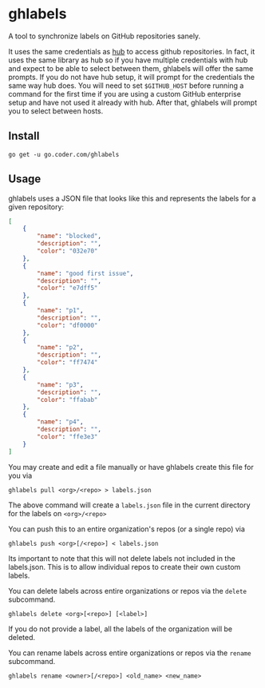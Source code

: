# ghlabels

A tool to synchronize labels on GitHub repositories sanely.

It uses the same credentials as [hub](http://github.com/github/hub) to access github repositories. In fact, it uses the same library
as hub so if you have multiple credentials with hub and expect to be able to select between them,
ghlabels will offer the same prompts. If you do not have hub setup, it will prompt for the credentials
the same way hub does. You will need to set `$GITHUB_HOST` before running a command for the first time
if you are using a custom GitHub enterprise setup and have not used it already with hub. After that,
ghlabels will prompt you to select between hosts.

## Install

```
go get -u go.coder.com/ghlabels
```

## Usage

ghlabels uses a JSON file that looks like this and represents the labels for a given repository:

```json
[
    {
        "name": "blocked",
        "description": "",
        "color": "032e70"
    },
    {
        "name": "good first issue",
        "description": "",
        "color": "e7dff5"
    },
    {
        "name": "p1",
        "description": "",
        "color": "df0000"
    },
    {
        "name": "p2",
        "description": "",
        "color": "ff7474"
    },
    {
        "name": "p3",
        "description": "",
        "color": "ffabab"
    },
    {
        "name": "p4",
        "description": "",
        "color": "ffe3e3"
    }
]
``` 

You may create and edit a file manually or have ghlabels create this file for you via

```
ghlabels pull <org>/<repo> > labels.json
```

The above command will create a `labels.json` file in the current directory for the labels on `<org>/<repo>`

You can push this to an entire organization's repos (or a single repo) via

```
ghlabels push <org>[/<repo>] < labels.json 
```

Its important to note that this will not delete labels not included in the labels.json. This is to allow
individual repos to create their own custom labels.

You can delete labels across entire organizations or repos via the `delete` subcommand.

```
ghlabels delete <org>[<repo>] [<label>]
```

If you do not provide a label, all the labels of the organization will be deleted.

You can rename labels across entire organizations or repos via the `rename` subcommand.

```
ghlabels rename <owner>[/<repo>] <old_name> <new_name>
```
